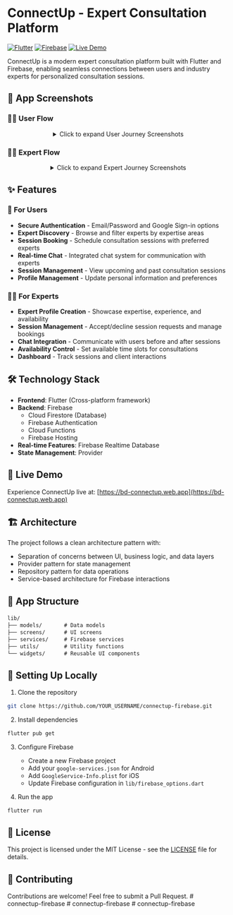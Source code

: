 # ConnectUp - Expert Consultation Platform

[![Flutter](https://img.shields.io/badge/Flutter-3.x-02569B?logo=flutter)](https://flutter.dev/)
[![Firebase](https://img.shields.io/badge/Firebase-Cloud-FFCA28?logo=firebase)](https://firebase.google.com/)
[![Live Demo](https://img.shields.io/badge/Live-Demo-success)](https://bd-connectup.web.app)

ConnectUp is a modern expert consultation platform built with Flutter and Firebase, enabling seamless connections between users and industry experts for personalized consultation sessions.

## 📱 App Screenshots

### 🧑‍💼 User Flow
<div align="center">
  <details>
    <summary>Click to expand User Journey Screenshots</summary>
    <img src="Screenshots/USER_Flow/1.jpg" alt="Login Screen" width="250"/>
    <img src="Screenshots/USER_Flow/2.jpg" alt="Home Screen" width="250"/>
    <img src="Screenshots/USER_Flow/3.jpg" alt="Expert List" width="250"/>
    <br><br>
    <img src="Screenshots/USER_Flow/4.jpg" alt="Expert Profile" width="250"/>
    <img src="Screenshots/USER_Flow/5.jpg" alt="Booking Screen" width="250"/>
    <img src="Screenshots/USER_Flow/6.jpg" alt="Chat Screen" width="250"/>
    <br><br>
    <img src="Screenshots/USER_Flow/7.jpg" alt="Session Management" width="250"/>
    <img src="Screenshots/USER_Flow/8.jpg" alt="Profile Screen" width="250"/>
    <img src="Screenshots/USER_Flow/9.jpg" alt="Settings" width="250"/>
  </details>
</div>

### 👨‍💼 Expert Flow
<div align="center">
  <details>
    <summary>Click to expand Expert Journey Screenshots</summary>
    <img src="Screenshots/Expert_flow/1.jpg" alt="Expert Registration" width="250"/>
    <img src="Screenshots/Expert_flow/2.jpg" alt="Expert Dashboard" width="250"/>
    <img src="Screenshots/Expert_flow/3.jpg" alt="Session Management" width="250"/>
    <br><br>
    <img src="Screenshots/Expert_flow/4.jpg" alt="Expert Profile Management" width="250"/>
    <img src="Screenshots/Expert_flow/5.jpg" alt="Expert Settings" width="250"/>
  </details>
</div>

## ✨ Features

### 👥 For Users
- **Secure Authentication** - Email/Password and Google Sign-in options
- **Expert Discovery** - Browse and filter experts by expertise areas
- **Session Booking** - Schedule consultation sessions with preferred experts
- **Real-time Chat** - Integrated chat system for communication with experts
- **Session Management** - View upcoming and past consultation sessions
- **Profile Management** - Update personal information and preferences

### 👨‍💼 For Experts
- **Expert Profile Creation** - Showcase expertise, experience, and availability
- **Session Management** - Accept/decline session requests and manage bookings
- **Chat Integration** - Communicate with users before and after sessions
- **Availability Control** - Set available time slots for consultations
- **Dashboard** - Track sessions and client interactions

## 🛠️ Technology Stack

- **Frontend**: Flutter (Cross-platform framework)
- **Backend**: Firebase
  - Cloud Firestore (Database)
  - Firebase Authentication
  - Cloud Functions
  - Firebase Hosting
- **Real-time Features**: Firebase Realtime Database
- **State Management**: Provider

## 🚀 Live Demo

Experience ConnectUp live at: [https://bd-connectup.web.app](https://bd-connectup.web.app)

## 🏗️ Architecture

The project follows a clean architecture pattern with:
- Separation of concerns between UI, business logic, and data layers
- Provider pattern for state management
- Repository pattern for data operations
- Service-based architecture for Firebase interactions

## 📱 App Structure
```
lib/
├── models/       # Data models
├── screens/      # UI screens
├── services/     # Firebase services
├── utils/        # Utility functions
└── widgets/      # Reusable UI components
```

## 🔧 Setting Up Locally

1. Clone the repository
```bash
git clone https://github.com/YOUR_USERNAME/connectup-firebase.git
```

2. Install dependencies
```bash
flutter pub get
```

3. Configure Firebase
   - Create a new Firebase project
   - Add your `google-services.json` for Android
   - Add `GoogleService-Info.plist` for iOS
   - Update Firebase configuration in `lib/firebase_options.dart`

4. Run the app
```bash
flutter run
```

## 📄 License

This project is licensed under the MIT License - see the [LICENSE](LICENSE) file for details.

## 🤝 Contributing

Contributions are welcome! Feel free to submit a Pull Request.
#   c o n n e c t u p - f i r e b a s e 
 
 #   c o n n e c t u p - f i r e b a s e 
 
 #   c o n n e c t u p - f i r e b a s e 
 
 